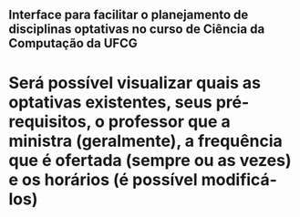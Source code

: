 ## Interface para facilitar o planejamento de disciplinas optativas no curso de Ciência da Computação da UFCG

# Será possível visualizar quais as optativas existentes, seus pré-requisitos, o professor que a ministra (geralmente), a frequência que é ofertada (sempre ou as vezes) e os horários (é possível modificá-los)